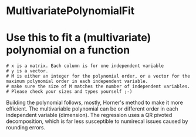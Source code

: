 # MultivariatePolynomialFit
# Use this to fit a (multivariate) polynomial on a function
    # x is a matrix. Each column is for one independent variable
    # y is a vector.
    # M is either an integer for the polynomial order, or a vector for the maximum polynomial order in each independent variable.
    # make sure the size of M matches the number of independent variables.
    # Please check your sizes and types yourself ;-)
    

Building the polynomial follows, mostly, Horner's method to make it more efficient.
The multivariable polynomial can be or different order in each independent variable (dimension).
The regression uses a QR pivoted decomposition, which is far less susceptible to numirecal issues caused by rounding errors.


